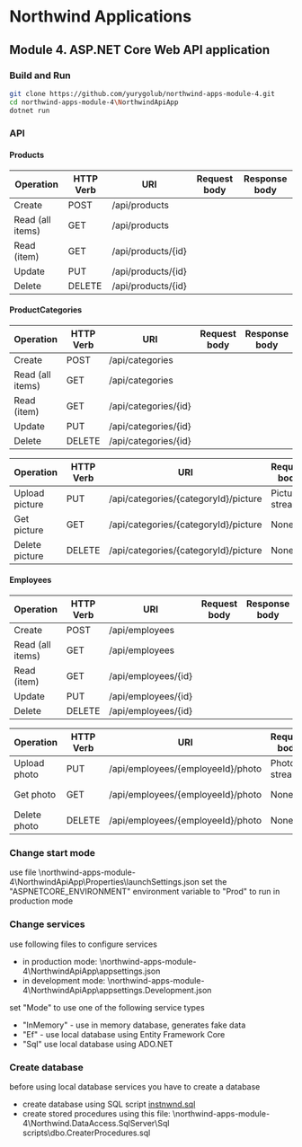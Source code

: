 # Northwind Applications

## Module 4. ASP.NET Core Web API application

### Build and Run
```sh
git clone https://github.com/yurygolub/northwind-apps-module-4.git
cd northwind-apps-module-4\NorthwindApiApp
dotnet run
```

### API

#### Products

| Operation        | HTTP Verb | URI                | Request body | Response body |
| ---------------- | --------- | ------------------ | ------------ |  ------------ |
| Create           | POST      | /api/products      |              |               |
| Read (all items) | GET       | /api/products      |              |               |
| Read (item)      | GET       | /api/products/{id} |              |               |
| Update           | PUT       | /api/products/{id} |              |               |
| Delete           | DELETE    | /api/products/{id} |              |               |

#### ProductCategories

| Operation        | HTTP Verb | URI                  | Request body | Response body |
| ---------------- | --------- | -------------------- | ------------ |  ------------ |
| Create           | POST      | /api/categories      |              |               |
| Read (all items) | GET       | /api/categories      |              |               |
| Read (item)      | GET       | /api/categories/{id} |              |               |
| Update           | PUT       | /api/categories/{id} |              |               |
| Delete           | DELETE    | /api/categories/{id} |              |               |

| Operation        | HTTP Verb | URI                                  | Request body    | Response body  |
| ---------------- | --------- | ------------------------------------ | --------------- | -------------- |
| Upload picture   | PUT       | /api/categories/{categoryId}/picture | Picture stream  | None           |
| Get picture      | GET       | /api/categories/{categoryId}/picture | None            | Picture stream |
| Delete picture   | DELETE    | /api/categories/{categoryId}/picture | None            | None           |

#### Employees

| Operation        | HTTP Verb | URI                 | Request body | Response body |
| ---------------- | --------- | ------------------- | ------------ | ------------- |
| Create           | POST      | /api/employees      |              |               |
| Read (all items) | GET       | /api/employees      |              |               |
| Read (item)      | GET       | /api/employees/{id} |              |               |
| Update           | PUT       | /api/employees/{id} |              |               |
| Delete           | DELETE    | /api/employees/{id} |              |               |

| Operation        | HTTP Verb | URI                               | Request body    | Response body  |
| ---------------- | --------- | --------------------------------- | --------------- | -------------- |
| Upload photo     | PUT       | /api/employees/{employeeId}/photo | Photo stream    | None           |
| Get photo        | GET       | /api/employees/{employeeId}/photo | None            | Photo stream   |
| Delete photo     | DELETE    | /api/employees/{employeeId}/photo | None            | None           |

### Change start mode
use file \northwind-apps-module-4\NorthwindApiApp\Properties\launchSettings.json
set the "ASPNETCORE_ENVIRONMENT" environment variable to "Prod" to run in production mode

### Change services
use following files to configure services
* in production mode: \northwind-apps-module-4\NorthwindApiApp\appsettings.json
* in development mode: \northwind-apps-module-4\NorthwindApiApp\appsettings.Development.json

set "Mode" to use one of the following service types
* "InMemory" - use in memory database, generates fake data
* "Ef" - use local database using Entity Framework Core
* "Sql" use local database using ADO.NET

### Create database
before using local database services you have to create a database
* create database using SQL script [instnwnd.sql](https://github.com/microsoft/sql-server-samples/blob/master/samples/databases/northwind-pubs/instnwnd.sql)
* create stored procedures using this file: \northwind-apps-module-4\Northwind.DataAccess.SqlServer\Sql scripts\dbo.CreaterProcedures.sql

